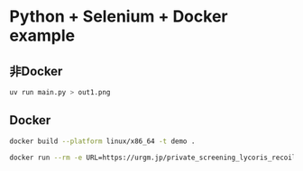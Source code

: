 # Python + Selenium + Docker example

## 非Docker

```bash
uv run main.py > out1.png
```

## Docker

```bash
docker build --platform linux/x86_64 -t demo .
```

```bash
docker run --rm -e URL=https://urgm.jp/private_screening_lycoris_recoil.html demo > out2.png
```
